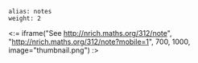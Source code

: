 ````
alias: notes
weight: 2
````

<:= iframe("See http://nrich.maths.org/312/note", "http://nrich.maths.org/312/note?mobile=1", 700, 1000, image="thumbnail.png") :>